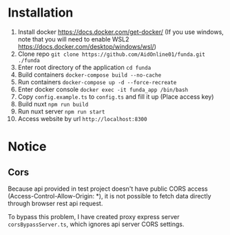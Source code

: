 # Installation
1. Install docker https://docs.docker.com/get-docker/ (If you use windows, note that you will need to enable WSL2 https://docs.docker.com/desktop/windows/wsl/)
1. Clone repo `git clone https://github.com/AidOnline01/funda.git ./funda`
1. Enter root directory of the application `cd funda`
1. Build containers `docker-compose build --no-cache`
1. Run containers `docker-compose up -d --force-recreate`
1. Enter docker console `docker exec -it funda_app /bin/bash`
1. Copy `config.example.ts` to `config.ts` and fill it up (Place access key)
1. Build nuxt `npm run build`
1. Run nuxt server `npm run start`
1. Access website by url `http://localhost:8300` 

# Notice

## Cors
Because api provided in test project doesn't have public CORS access (Access-Control-Allow-Origin: *), it is not possible to fetch data directly through browser rest api request.

To bypass this problem, I have created proxy express server `corsBypassServer.ts`, which ignores api server CORS settings.